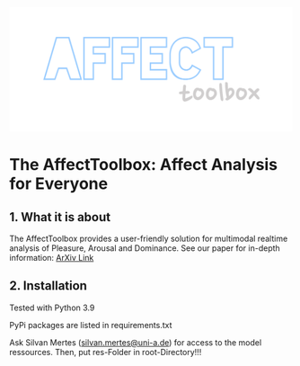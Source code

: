 ![AffectToolbox](/AffectToolbox.png)
# The AffectToolbox: Affect Analysis for Everyone
## **1. What it is about**
The AffectToolbox provides a user-friendly solution for multimodal realtime analysis of Pleasure, Arousal and Dominance. See our paper for in-depth information: 
[ArXiv Link]([https://link-url-here.org](https://arxiv.org/pdf/2402.15195))
## **2. Installation**

Tested with Python 3.9

PyPi packages are listed in requirements.txt

Ask Silvan Mertes (silvan.mertes@uni-a.de) for access to the model ressources. Then, put res-Folder in root-Directory!!!


